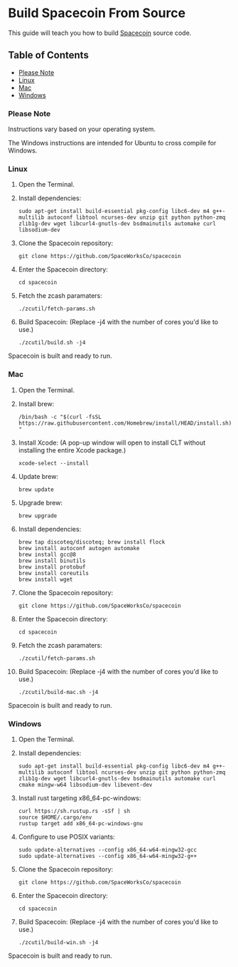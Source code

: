# Build Spacecoin From Source

This guide will teach you how to build [Spacecoin](https://github.com/spaceworksco/spacecoin) source code.

## Table of Contents

  - [Please Note](#Please-Note)
  - [Linux](#Linux)
  - [Mac](#Mac)
  - [Windows](#Windows)

### Please Note

Instructions vary based on your operating system.

The Windows instructions are intended for Ubuntu to cross compile for Windows.

### Linux

1. Open the Terminal.

2. Install dependencies:

    `sudo apt-get install build-essential pkg-config libc6-dev m4 g++-multilib autoconf libtool ncurses-dev unzip git python python-zmq zlib1g-dev wget libcurl4-gnutls-dev bsdmainutils automake curl libsodium-dev`

3. Clone the Spacecoin repository:

    `git clone https://github.com/SpaceWorksCo/spacecoin`

4. Enter the Spacecoin directory:

    `cd spacecoin`

5. Fetch the zcash paramaters:

    `./zcutil/fetch-params.sh`

6. Build Spacecoin: (Replace -j4 with the number of cores you'd like to use.)

    `./zcutil/build.sh -j4`

Spacecoin is built and ready to run.

### Mac

1. Open the Terminal.

2. Install brew:

    `/bin/bash -c "$(curl -fsSL https://raw.githubusercontent.com/Homebrew/install/HEAD/install.sh)"`

3. Install Xcode: (A pop-up window will open to install CLT without installing the entire Xcode package.)

    `xcode-select --install`

4. Update brew:

    `brew update`

5. Upgrade brew:

    `brew upgrade`

6. Install dependencies:

    ```
    brew tap discoteq/discoteq; brew install flock
    brew install autoconf autogen automake
    brew install gcc@8
    brew install binutils
    brew install protobuf
    brew install coreutils
    brew install wget
    ```

7. Clone the Spacecoin repository:

    `git clone https://github.com/SpaceWorksCo/spacecoin`

8. Enter the Spacecoin directory:

    `cd spacecoin`

9. Fetch the zcash paramaters:

    `./zcutil/fetch-params.sh`

10. Build Spacecoin: (Replace -j4 with the number of cores you'd like to use.)

    `./zcutil/build-mac.sh -j4`

Spacecoin is built and ready to run.

### Windows

1. Open the Terminal.

2. Install dependencies:

    `sudo apt-get install build-essential pkg-config libc6-dev m4 g++-multilib autoconf libtool ncurses-dev unzip git python python-zmq zlib1g-dev wget libcurl4-gnutls-dev bsdmainutils automake curl cmake mingw-w64 libsodium-dev libevent-dev`

3. Install rust targeting x86_64-pc-windows:

    ```
    curl https://sh.rustup.rs -sSf | sh
    source $HOME/.cargo/env
    rustup target add x86_64-pc-windows-gnu
    ```

4. Configure to use POSIX variants:

    ```
    sudo update-alternatives --config x86_64-w64-mingw32-gcc
    sudo update-alternatives --config x86_64-w64-mingw32-g++
    ```

5. Clone the Spacecoin repository:

    `git clone https://github.com/SpaceWorksCo/spacecoin`

6. Enter the Spacecoin directory:

    `cd spacecoin`

7. Build Spacecoin: (Replace -j4 with the number of cores you'd like to use.)

    `./zcutil/build-win.sh -j4`

Spacecoin is built and ready to run.
